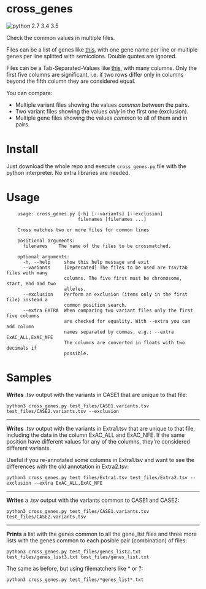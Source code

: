 # cross_genes

![python 2.7 3.4 3.5](https://img.shields.io/badge/python-2.7%203.4%203.5-blue.svg)

Check the common values in multiple files. 

Files can be a list of genes like [this](test_files/genes_list.txt), with one
gene name per line or multiple genes per line splitted with semicolons. Double
quotes are ignored.

Files can be a Tab-Separated-Values like [this](test_files/CASE1.variants.tsv),
with many columns. Only the first five columns are significant, i.e. if two
rows differ only in columns beyond the fifth column they are considered equal.

You can compare:

  - Multiple variant files showing the values *common* between the pairs.
  - Two variant files showing the values *only* in the first one (exclusion).
  - Multiple gene files showing the values *common* to all of them and in pairs.


Install
=======

Just download the whole repo and execute `cross_genes.py` file with the python
interpreter. No extra libraries are needed.

Usage
=====


```
    usage: cross_genes.py [-h] [--variants] [--exclusion]
                          filenames [filenames ...]

    Cross matches two or more files for common lines

    positional arguments:
      filenames    The name of the files to be crossmatched.

    optional arguments:
      -h, --help     show this help message and exit
      --variants     [Deprecated] The files to be used are tsv/tab files with many
                     columns. The five first must be chromosome, start, end and two
                     alleles.
      --exclusion    Perform an exclusion (items only in the first file) instead a
                     common position search.
      --extra EXTRA  When comparing two variant files only the first five columns
                     are checked for equality. With --extra you can add column
                     names separated by commas, e.g.: --extra ExAC_ALL,ExAC_NFE
                     The columns are converted in floats with two decimals if
                     possible.

```

Samples
=======

**Writes** .tsv output with the variants in CASE1 that are unique to that file:

```
python3 cross_genes.py test_files/CASE1.variants.tsv test_files/CASE2.variants.tsv --exclusion
```
---

**Writes** .tsv output with the variants in Extra1.tsv that are unique to that file,
including the data in the column ExAC_ALL and ExAC_NFE. If the same position have
different values for any of the columns, they're considered different variants.

Useful if you re-annotated some columns in Extra1.tsv and want to see the differences
with the old annotation in Extra2.tsv:

```
python3 cross_genes.py test_files/Extra1.tsv test_files/Extra2.tsv --exclusion --extra ExAC_ALL,ExAC_NFE
```
---

**Writes** a .tsv output with the variants common to CASE1 and CASE2:

```
python3 cross_genes.py test_files/CASE1.variants.tsv test_files/CASE2.variants.tsv
```
---

**Prints** a list with the genes common to all the gene_list files and three more
lists with the genes common to each posible pair (combination) of files:

```
python3 cross_genes.py test_files/genes_list2.txt test_files/genes_list3.txt test_files/genes_list.txt
```

The same as before, but using filematchers like * or ?:

```
python3 cross_genes.py test_files/*genes_list*.txt
```
